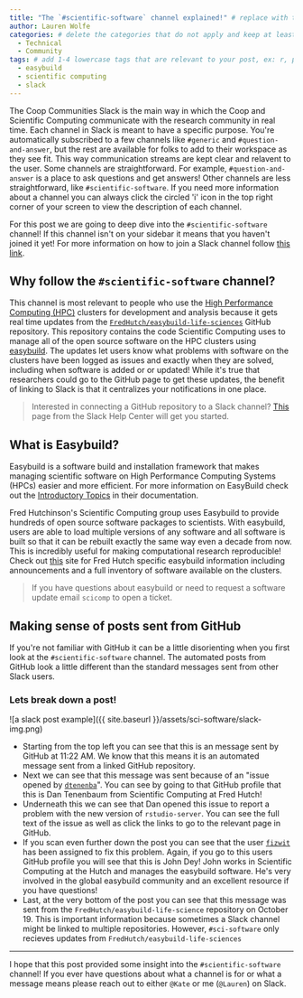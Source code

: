 ```yaml
---
title: "The `#scientific-software` channel explained!" # replace with the title of your post, a short catchy description to entice readers
author: Lauren Wolfe 
categories: # delete the categories that do not apply and keep at least one
  - Technical
  - Community
tags: # add 1-4 lowercase tags that are relevant to your post, ex: r, python, genomics, workflows
  - easybuild
  - scientific computing
  - slack
---
```


The Coop Communities Slack is the main way in which the Coop and Scientific Computing communicate with the research community in real time. Each channel in Slack is meant to have a specific purpose.  You're automatically subscribed to a few channels like `#generic` and `#question-and-answer`, but the rest are available for folks to add to their workspace as they see fit. This way communication streams are kept clear and relavent to the user. Some channels are straightforward. For example, `#question-and-answer` is a place to ask questions and get answers! Other channels are less straightforward, like `#scientific-software`. If you need more information about a channel you can always click the circled 'i' icon in the top right corner of your screen to view the description of each channel.

For this post we are going to deep dive into the `#scientific-software` channel! If this channel isn't on your sidebar it means that you haven't joined it yet! For more information on how to join a Slack channel follow [this link](https://slack.com/help/articles/205239967-Join-a-channel).

## Why follow the `#scientific-software` channel?

This channel is most relevant to people who use the [High Performance Computing (HPC)](https://www.usgs.gov/core-science-systems/sas/arc/about/what-high-performance-computing#:~:text=High%20Performance%20Computing%20most%20generally,science%2C%20engineering%2C%20or%20business.) clusters for development and analysis because it gets real time updates from the [`FredHutch/easybuild-life-sciences`](https://github.com/FredHutch/easybuild-life-sciences) GitHub repository. This repository contains the code Scientific Computing uses to manage all of the open source software on the HPC clusters using [easybuild](https://easybuild.readthedocs.io/en/latest/index.html). The updates let users know what problems with software on the clusters have been logged as issues and exactly when they are solved, including when software is added or or updated! While it's true that researchers could go to the GitHub page to get these updates, the benefit of linking to Slack is that it centralizes your notifications in one place.

>Interested in connecting a GitHub repository to a Slack channel? [This](https://slack.com/help/articles/232289568-GitHub-for-Slack) page from the Slack Help Center will get you started.

## What is Easybuild?

Easybuild is a software build and installation framework that makes managing scientific software on High Performance Computing Systems (HPCs) easier and more efficient. For more information on EasyBuild check out the [Introductory Topics](https://easybuild.readthedocs.io/en/latest/#introductory-topics) in their documentation. 

Fred Hutchinson's Scientific Computing group uses Easybuild to provide hundreds of open source software packages to scientists. With easybuild, users are able to load multiple versions of any software and all software is built so that it can be rebuilt exactly the same way even a decade from now. This is incredibly useful for making computational research reproducible! Check out [this](https://fredhutch.github.io/easybuild-life-sciences/) site for Fred Hutch specific easybuild information including announcements and a full inventory of software available on the clusters.

>If you have questions about easybuild or need to request a software update email `scicomp` to open a ticket.

## Making sense of posts sent from GitHub

If you're not familiar with GitHub it can be a little disorienting when you first look at the `#scientific-software` channel. The automated posts from GitHub look a little different than the standard messages sent from other Slack users.

### Lets break down a post!

![a slack post example]({{ site.baseurl }}/assets/sci-software/slack-img.png)

- Starting from the top left you can see that this is an message sent by GitHub at 11:22 AM. We know that this means it is an automated message sent from a linked GitHub repository. 
- Next we can see that this message was sent because of an "issue opened by [`dtenenba`](https://github.com/dtenenba)". You can see by going to that GitHub profile that this is Dan Tenenbaum from Scientific Computing at Fred Hutch!
- Underneath this we can see that Dan opened this issue to report a problem with the new version of `rstudio-server`. You can see the full text of the issue as well as click the links to go to the relevant page in GitHub. 
- If you scan even further down the post you can see that the user [`fizwit`](https://github.com/fizwit) has been assigned to fix this problem. Again, if you go to this users GitHub profile you will see that this is John Dey! John works in Scientific Computing at the Hutch and manages the easybuild software. He's very involved in the global easybuild community and an excellent resource if you have questions!
- Last, at the very bottom of the post you can see that this message was sent from the `FredHutch/easybuild-life-science` repository on October 19. This is important information because sometimes a Slack channel might be linked to multiple repositories. However, `#sci-software` only recieves updates from `FredHutch/easybuild-life-sciences`

---

I hope that this post provided some insight into the `#scientific-software` channel! If you ever have questions about what a channel is for or what a message means please reach out to either `@Kate` or me (`@Lauren`) on Slack.
